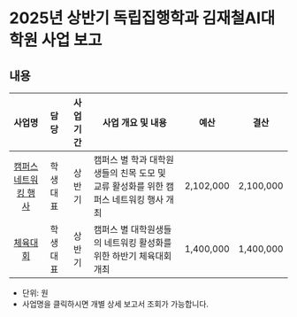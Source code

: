 2025년 상반기 독립집행학과 김재철AI대학원 사업 보고
===

## 내용
| 사업명                                        | 담당   | 사업 기간 | 사업 개요 및 내용                                                                  | 예산         | 결산 |
|:-----------------------------------------------:|:--------:|:-----------:|-----------------------------------------------------------------------------|:------------:|:------------:|
| [캠퍼스 네트워킹 행사](캠퍼스-네트워킹-행사.md)     | 학생 대표 | 상반기 | 캠퍼스 별 학과 대학원생들의 친목 도모 및 교류 활성화를 위한 캠퍼스 네트워킹 행사 개최      | 2,102,000|  2,100,000  | 
| [체육대회](체육대회.md)                    | 학생 대표 | 상반기 | 캠퍼스 별 대학원생들의 네트워킹 활성화를 위한 하반기 체육대회 개최                     |1,400,000  |  1,400,000  |


* 단위: 원
* 사업명을 클릭하시면 개별 상세 보고서 조회가 가능합니다.

